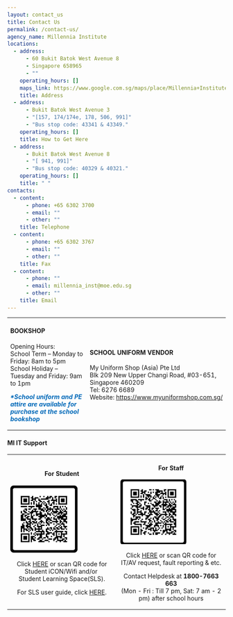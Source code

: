 ```yaml
---
layout: contact_us
title: Contact Us
permalink: /contact-us/
agency_name: Millennia Institute
locations:
  - address:
      - 60 Bukit Batok West Avenue 8
      - Singapore 658965
      - ""
    operating_hours: []
    maps_link: https://www.google.com.sg/maps/place/Millennia+Institute/@1.3491298,103.739303,16z/data=!4m12!1m6!3m5!1s0x31da103ab76344c1:0x1aa6918212de7394!2sMillennia+Institute!8m2!3d1.3508257!4d103.7413873!3m4!1s0x31da103ab76344c1:0x1aa6918212de7394!8m2!3d1.3508257!4d103.7413873
    title: Address
  - address:
      - Bukit Batok West Avenue 3
      - "[157, 174/174e, 178, 506, 991]"
      - "Bus stop code: 43341 & 43349."
    operating_hours: []
    title: How to Get Here
  - address:
      - Bukit Batok West Avenue 8
      - "[ 941, 991]"
      - "Bus stop code: 40329 & 40321."
    operating_hours: []
    title: " "
contacts:
  - content:
      - phone: +65 6302 3700
      - email: ""
      - other: ""
    title: Telephone
  - content:
      - phone: +65 6302 3767
      - email: ""
      - other: ""
    title: Fax
  - content:
      - phone: ""
      - email: millennia_inst@moe.edu.sg
      - other: ""
    title: Email
---
```

<table border="0" style="border-collapse: collapse; width: 100%;">
<tbody>
<tr>
<td style="width: 50%;">
<h4><strong>BOOKSHOP</strong></h4>
<p>Opening Hours:<br>School Term – Monday to Friday: 8am to 5pm<br>School Holiday – Tuesday and Friday: 9am to 1pm</p>
<p><span style="color: #0068b8;"><strong><em>*School uniform and PE attire are available for purchase at the school bookshop</em></strong></span></p>
</td>
<td style="width: 50%;">
<h4><strong>SCHOOL UNIFORM VENDOR</strong></h4>
<p>My Uniform Shop (Asia) Pte Ltd<br>Blk 209 New Upper Changi Road, #03-651, Singapore 460209<br>Tel: 6276 6689<br>Website:&nbsp;<a rel="noopener" href="https://www.myuniformshop.com.sg/">https://www.myuniformshop.com.sg/</a></p>
</td>
</tr>
</tbody>
</table>
<h4><strong>MI IT Support</strong></h4>
<table border="0" style="border-collapse: collapse; width: 100%;">
<tbody>
<tr>
<td style="width: 50%;">
<h4 style="text-align: center;"><strong>For Student</strong></h4>
<a href="https://docs.google.com/forms/d/e/1FAIpQLScS9yo4ZGhFKFZIHfcQPESiMhpLtiKVMZ4sMW7geTqLh4_BlA/viewform"><img src="/images/stu.jpg" style="width: 65%;"></a>
<p style="text-align: center;">Click&nbsp;<a rel="noopener" href="http://bit.ly/39fLigg">HERE</a>&nbsp;or scan QR code for Student iCON/Wifi and/or&nbsp;<br>Student Learning Space(SLS).</p>
<p style="text-align: center;">For SLS user guide, click&nbsp;<a rel="noopener" href="https://static.learning.moe.edu.sg/UserGuide/login-troubleshooting.html">HERE</a>.</p>
</td>
<td style="width: 50%;">
<h4 style="text-align: center;"><strong>For Staff</strong></h4>
<a href="https://docs.google.com/forms/d/e/1FAIpQLSf2E0QQujzmUE6OwZ1p_JRDHzxjBXmHZJRkWntJg7pVmTAspA/formrestricted"><img src="/images/sta.jpg" style="width: 65%;"></a>
<p style="text-align: center;">Click&nbsp;<a rel="noopener" href="http://bit.ly/2yyogkT">HERE</a>&nbsp;or scan QR code for IT/AV request, fault reporting &amp; etc.</p>
<p style="text-align: center;">Contact Helpdesk at&nbsp;<strong>1800-7663 663<br></strong>(Mon - Fri : Till 7 pm, Sat: 7 am - 2 pm) after school hours</p>
</td>
</tr>
</tbody>
</table>

